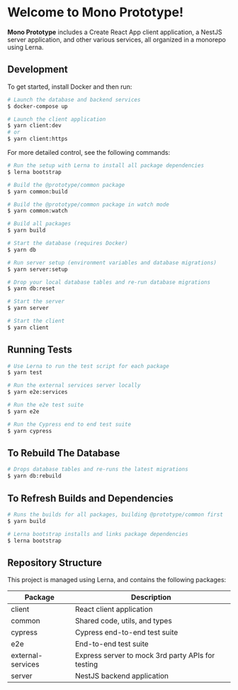 # Welcome to **Mono Prototype**!

**Mono Prototype** includes a Create React App client application, a NestJS server application, and other various services, all organized in a monorepo using Lerna.

## Development

To get started, install Docker and then run:

```bash
# Launch the database and backend services
$ docker-compose up

# Launch the client application
$ yarn client:dev
# or
$ yarn client:https
```

For more detailed control, see the following commands:

```bash
# Run the setup with Lerna to install all package dependencies
$ lerna bootstrap

# Build the @prototype/common package
$ yarn common:build

# Build the @prototype/common package in watch mode
$ yarn common:watch

# Build all packages
$ yarn build

# Start the database (requires Docker)
$ yarn db

# Run server setup (environment variables and database migrations)
$ yarn server:setup

# Drop your local database tables and re-run database migrations
$ yarn db:reset

# Start the server
$ yarn server

# Start the client
$ yarn client
```

## Running Tests

```bash
# Use Lerna to run the test script for each package
$ yarn test

# Run the external services server locally
$ yarn e2e:services

# Run the e2e test suite
$ yarn e2e

# Run the Cypress end to end test suite
$ yarn cypress
```

## To Rebuild The Database

```bash
# Drops database tables and re-runs the latest migrations
$ yarn db:rebuild
```

## To Refresh Builds and Dependencies

```bash
# Runs the builds for all packages, building @prototype/common first
$ yarn build

# Lerna bootstrap installs and links package dependencies
$ lerna bootstrap
```

## Repository Structure

This project is managed using Lerna, and contains the following packages:

| Package           | Description                                       |
| ----------------- | ------------------------------------------------- |
| client            | React client application                          |
| common            | Shared code, utils, and types                     |
| cypress           | Cypress end-to-end test suite                     |
| e2e               | End-to-end test suite                             |
| external-services | Express server to mock 3rd party APIs for testing |
| server            | NestJS backend application                        |
